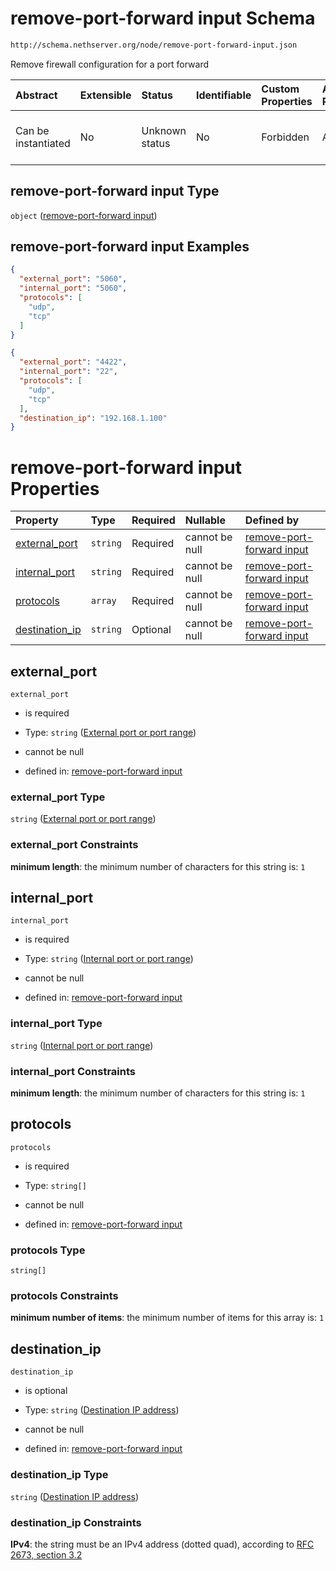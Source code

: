 # remove-port-forward input Schema

```txt
http://schema.nethserver.org/node/remove-port-forward-input.json
```

Remove firewall configuration for a port forward

| Abstract            | Extensible | Status         | Identifiable | Custom Properties | Additional Properties | Access Restrictions | Defined In                                                                                   |
| :------------------ | :--------- | :------------- | :----------- | :---------------- | :-------------------- | :------------------ | :------------------------------------------------------------------------------------------- |
| Can be instantiated | No         | Unknown status | No           | Forbidden         | Allowed               | none                | [remove-port-forward-input.json](node/remove-port-forward-input.json "open original schema") |

## remove-port-forward input Type

`object` ([remove-port-forward input](remove-port-forward-input.md))

## remove-port-forward input Examples

```json
{
  "external_port": "5060",
  "internal_port": "5060",
  "protocols": [
    "udp",
    "tcp"
  ]
}
```

```json
{
  "external_port": "4422",
  "internal_port": "22",
  "protocols": [
    "udp",
    "tcp"
  ],
  "destination_ip": "192.168.1.100"
}
```

# remove-port-forward input Properties

| Property                           | Type     | Required | Nullable       | Defined by                                                                                                                                                                                    |
| :--------------------------------- | :------- | :------- | :------------- | :-------------------------------------------------------------------------------------------------------------------------------------------------------------------------------------------- |
| [external\_port](#external_port)   | `string` | Required | cannot be null | [remove-port-forward input](remove-port-forward-input-properties-external-port-or-port-range.md "http://schema.nethserver.org/node/remove-port-forward-input.json#/properties/external_port") |
| [internal\_port](#internal_port)   | `string` | Required | cannot be null | [remove-port-forward input](remove-port-forward-input-properties-internal-port-or-port-range.md "http://schema.nethserver.org/node/remove-port-forward-input.json#/properties/internal_port") |
| [protocols](#protocols)            | `array`  | Required | cannot be null | [remove-port-forward input](remove-port-forward-input-properties-protocols.md "http://schema.nethserver.org/node/remove-port-forward-input.json#/properties/protocols")                       |
| [destination\_ip](#destination_ip) | `string` | Optional | cannot be null | [remove-port-forward input](remove-port-forward-input-properties-destination-ip-address.md "http://schema.nethserver.org/node/remove-port-forward-input.json#/properties/destination_ip")     |

## external\_port



`external_port`

* is required

* Type: `string` ([External port or port range](remove-port-forward-input-properties-external-port-or-port-range.md))

* cannot be null

* defined in: [remove-port-forward input](remove-port-forward-input-properties-external-port-or-port-range.md "http://schema.nethserver.org/node/remove-port-forward-input.json#/properties/external_port")

### external\_port Type

`string` ([External port or port range](remove-port-forward-input-properties-external-port-or-port-range.md))

### external\_port Constraints

**minimum length**: the minimum number of characters for this string is: `1`

## internal\_port



`internal_port`

* is required

* Type: `string` ([Internal port or port range](remove-port-forward-input-properties-internal-port-or-port-range.md))

* cannot be null

* defined in: [remove-port-forward input](remove-port-forward-input-properties-internal-port-or-port-range.md "http://schema.nethserver.org/node/remove-port-forward-input.json#/properties/internal_port")

### internal\_port Type

`string` ([Internal port or port range](remove-port-forward-input-properties-internal-port-or-port-range.md))

### internal\_port Constraints

**minimum length**: the minimum number of characters for this string is: `1`

## protocols



`protocols`

* is required

* Type: `string[]`

* cannot be null

* defined in: [remove-port-forward input](remove-port-forward-input-properties-protocols.md "http://schema.nethserver.org/node/remove-port-forward-input.json#/properties/protocols")

### protocols Type

`string[]`

### protocols Constraints

**minimum number of items**: the minimum number of items for this array is: `1`

## destination\_ip



`destination_ip`

* is optional

* Type: `string` ([Destination IP address](remove-port-forward-input-properties-destination-ip-address.md))

* cannot be null

* defined in: [remove-port-forward input](remove-port-forward-input-properties-destination-ip-address.md "http://schema.nethserver.org/node/remove-port-forward-input.json#/properties/destination_ip")

### destination\_ip Type

`string` ([Destination IP address](remove-port-forward-input-properties-destination-ip-address.md))

### destination\_ip Constraints

**IPv4**: the string must be an IPv4 address (dotted quad), according to [RFC 2673, section 3.2](https://tools.ietf.org/html/rfc2673 "check the specification")
